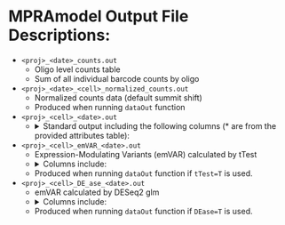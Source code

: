# MPRAmodel Output File Descriptions:
 - `<proj>_<date>_counts.out`
      - Oligo level counts table
      - Sum of all individual barcode counts by oligo
 - `<proj>_<date>_<cell>_normalized_counts.out`
      - Normalized counts data (default summit shift)
      - Produced when running `dataOut` function
 - `<proj>_<cell>_<date>.out`
      + <details>
          <summary>Standard output including the following columns (* are from the provided attributes table): </summary>
          <ul>
               <li> ID*  </li>
               <li> SNP* </li>
               <li> chr* </li>
               <li> pos* </li>
               <li> ref_allele* </li>
               <li> alt_allele* </li>
               <li> allele* </li>
               <li> window* </li>
               <li> strand* </li>
               <li> project* </li>
               <li> haplotype* </li>
               <li> ctrl_exp -- minimized project list </li>
               <li> DNA_mean -- mean of oligo level plasmid counts (pre-normalization) </li>
               <li> ctrl_mean -- mean of normalized plasmid counts </li>
               <li> exp_mean -- mean of normalized RNA counts </li>
               <li> log2FoldChange -- Oligo activity as log2(RNA/DNA) </li>
               <li> lfcSE -- Standard error of log2FoldChange </li>
               <li> stat -- Wald statistic of activity </li>
               <li> pvalue -- unadjusted pvalue of oligo activity </li>
               <li> padj -- BH adjusted pvalue of oligo activity  </li>
        </ul>
      </details>
 - `<proj>_<cell>_emVAR_<date>.out`
      - Expression-Modulating Variants (emVAR) calculated by tTest
      + <details>
          <summary>Columns include: </summary>
          <ul>
            <li> comb -- <code> SNP_window_strand_haplotype </code> </li>
                <li> ID </li>
                <li> SNP </li>
                <li> chr </li>
                <li> pos </li>
                <li> ref_allele </li>
                <li> alt_allele </li>
                <li> allele </li>
                <li> window </li>
                <li> strand </li>
                <li> haplotype </li>
                <li> A_Ctrl_Mean -- mean of normalized plasmid counts for the reference allele </li>
                <li> A_Exp_Mean -- mean of normalized RNA counts for the reference allele </li>
                <li> A_log2FC -- Reference allele activity as log2(RNA/DNA) </li>
                <li> A_log2FC_SE -- standard error of the log2FC for the reference allele </li>
                <li> A_logP -- -log10(pvalue) for the reference allele activity </li>
                <li> A_logPadj_BH -- -log10 Benjamini Hochberg adjusted pvalue for the reference allele activity </li>
                <li> A_logPadj_BF -- -log10 Bonferroni adjusted pvalue for the reference allele activity </li>
                <li> B_Ctrl_Mean -- mean of normalized plasmid counts for the alternate allele </li>
                <li> B_Exp_Mean -- mean of normalized RNA counts for the alternate allele </li>
                <li> B_log2FC -- Alternate allele activity as log2(RNA/DNA) </li>
                <li> B_log2FC_SE -- standard error of the log2FC for the alternate allele </li>
                <li> B_logP -- -log10(pvalue) for the alternate allele activity </li>
                <li> B_logPadj_BH -- -log10 Benjamini Hochberg adjusted pvalue for the alternate allele activity </li>
                <li> B_logPadj_BF -- -log10 Bonferroni adjusted pvalue for the alternate allele activity </li>
                <li> Log2Skew -- Allelic Skew `B_log2FC - A_log2FC` </li>
                <li> LogSkew_SE -- `sqrt(A_log2FC_SE^2 + B_log2FC_SE^2)` </li>
                <li> Skew_logP -- -log10(pvalue) from the t-test </li>
                <li> Skew_logFDR -- -log10 Benjamini Hochberg adjusted pvalue (A or B must have significance) </li>
        </ul>
      </details>
          <ul> <li>Produced when running <code>dataOut</code> function if <code>tTest=T</code> is used. </li> </ul>
 - `<proj>_<cell>_DE_ase_<date>.out`
      - emVAR calculated by DESeq2 glm
      + <details>
            <summary>Columns include: </summary>
            <ul>
                <li> ID </li>
                <li> comb -- <code> SNP_window_strand_haplotype </code> </li>
                <li> SNP </li>
                <li> chr </li>
                <li> pos </li>
                <li> ref_allele </li>
                <li> alt_allele </li>
                <li> allele </li>
                <li> window </li>
                <li> strand </li>
                <li> haplotype </li>
                <li> A_Ctrl_Mean -- mean of normalized plasmid counts for the reference allele </li>
                <li> A_Exp_Mean -- mean of normalized RNA counts for the reference allele </li>
                <li> A_log2FC -- Reference allele activity as log2(RNA/DNA)  </li>
                <li> A_log2FC_SE -- standard error of the log2FC for the reference allele </li>
                <li> A_logP -- -log10(pvalue) for the reference allele activity </li>
                <li> A_logPadj_BH -- -log10 Benjamini Hochberg adjusted pvalue for the reference allele activity </li>
                <li> A_logPadj_BF -- -log10 Bonferroni adjusted pvalue for the reference allele activity </li>
                <li> B_Ctrl_Mean -- mean of normalized plasmid counts for the alternate allele </li>
                <li> B_Exp_Mean -- mean of normalized RNA counts for the alternate allele </li>
                <li> B_log2FC -- Alternate allele activity as log2(RNA/DNA)  </li>
                <li> B_log2FC_SE -- standard error of the log2FC for the alternate allele </li>
                <li> B_logP -- -log10(pvalue) for the alternate allele activity </li>
                <li> B_logPadj_BH -- -log10 Benjamini Hochberg adjusted pvalue for the alternate allele activity </li>
                <li> B_logPadj_BF -- -log10 Bonferroni adjusted pvalue for the alternate allele activity </li>
                <li> Log2Skew -- Allelic Skew `B_log2FC - A_log2FC` </li>
                <li> LogSkew_SE -- `sqrt(A_log2FC_SE^2 + B_log2FC_SE^2)` </li>
                <li> Skew_logP -- -log10(pvalue) from the tTest </li>
                <li> Skew_logFDR -- -log10 Benjamini Hochberg adjusted pvalue (A or B must have significance) </li>
        </ul>
      </details>
          <ul> <li>Produced when running <code>dataOut</code> function if <code>DEase=T</code> is used. </li> </ul>
